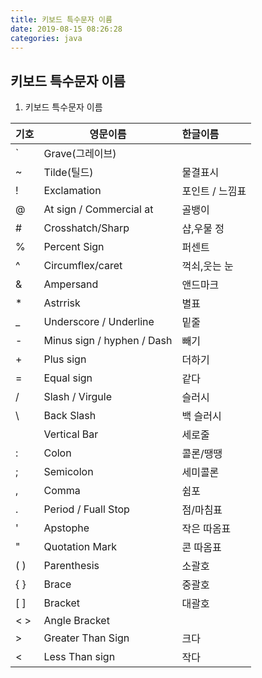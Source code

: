 ```yaml
---
title: 키보드 특수문자 이름
date: 2019-08-15 08:26:28
categories: java
---
```

## 키보드 특수문자 이름

1. 키보드 특수문자 이름   

| 기호  | 영문이름                          | 한글이름           |
| :---- | -------------------------------- | :---------------- |
| `     | Grave(그레이브)                   |                   |
| ~     | Tilde(틸드)                      | 물결표시           |  
| !     | Exclamation                      | 포인트 / 느낌표    |
| @     | At sign / Commercial at          | 골뱅이             |
| #     | Crosshatch/Sharp                 | 샵,우물 정         |
| %     | Percent Sign                     | 퍼센트             |
| ^     | Circumflex/caret                 | 꺽쇠,웃는 눈       |
| &     | Ampersand                        | 앤드마크           |
| *     | Astrrisk                         | 별표              |
| _     | Underscore / Underline           | 밑줄               |
| -     | Minus sign / hyphen / Dash       | 빼기               |
| +     | Plus sign                        | 더하기             |
| =     | Equal sign                       | 같다               |
| /     | Slash / Virgule                  | 슬러시             |
| \     | Back Slash                       | 백 슬러시          |
|       | Vertical Bar                     | 세로줄             |
| :     | Colon                            | 콜론/땡땡          |
| ;     | Semicolon                        | 세미콜론           |
| ,     | Comma                            | 쉼포              |
| .     | Period / Fuall Stop              | 점/마침표         |
| '     | Apstophe                         | 작은 따옴표       |
| "     | Quotation Mark                   | 콘 따옴표         |
| ( )   | Parenthesis                      | 소괄호            |
| { }   | Brace                            | 중괄호            |
| [ ]   | Bracket                          | 대괄호            |
| < >   | Angle Bracket                    |                   |
| >     | Greater Than Sign                | 크다              |
| <     | Less Than sign                   | 작다              |
